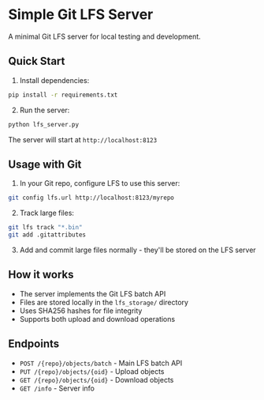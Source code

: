 # Simple Git LFS Server

A minimal Git LFS server for local testing and development.

## Quick Start

1. Install dependencies:
```bash
pip install -r requirements.txt
```

2. Run the server:
```bash
python lfs_server.py
```

The server will start at `http://localhost:8123`

## Usage with Git

1. In your Git repo, configure LFS to use this server:
```bash
git config lfs.url http://localhost:8123/myrepo
```

2. Track large files:
```bash
git lfs track "*.bin" 
git add .gitattributes
```

3. Add and commit large files normally - they'll be stored on the LFS server

## How it works

- The server implements the Git LFS batch API
- Files are stored locally in the `lfs_storage/` directory
- Uses SHA256 hashes for file integrity
- Supports both upload and download operations

## Endpoints

- `POST /{repo}/objects/batch` - Main LFS batch API
- `PUT /{repo}/objects/{oid}` - Upload objects  
- `GET /{repo}/objects/{oid}` - Download objects
- `GET /info` - Server info
